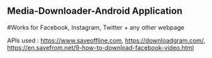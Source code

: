 ## Media-Downloader-Android Application
#Works for Facebook, Instagram, Twitter + any other webpage

APIs used : 
https://www.saveoffline.com,
https://downloadgram.com/,
https://en.savefrom.net/9-how-to-download-facebook-video.html

